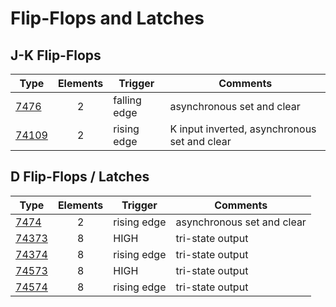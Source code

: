 # Flip-Flops and Latches

## J-K Flip-Flops

| Type                | Elements | Trigger         | Comments                                     |
| ------------------- |:--------:| --------------- | -------------------------------------------- |
| [7476](7476.md)     | 2        | falling edge    | asynchronous set and clear                   |
| [74109](74109.md)   | 2        | rising edge     | K input inverted, asynchronous set and clear |

## D Flip-Flops / Latches

| Type                | Elements | Trigger         | Comments                   |
| ------------------- |:--------:| --------------- | -------------------------- |
| [7474](7474.md)     | 2        | rising edge     | asynchronous set and clear |
| [74373](74373.md)   | 8        | HIGH            | tri-state output           |
| [74374](74374.md)   | 8        | rising edge     | tri-state output           |
| [74573](74573.md)   | 8        | HIGH            | tri-state output           |
| [74574](74574.md)   | 8        | rising edge     | tri-state output           |
